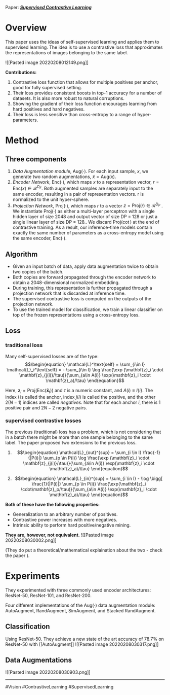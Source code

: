 Paper: [***Supervised Contrastive Learning***](https://arxiv.org/pdf/2004.11362.pdf)

# Overview
This paper uses the ideas of self-supervised learning and applies them to supervised learning. The idea is to use a contrastive loss that approximates the representations of images belonging to the same label.

![[Pasted image 20220208012149.png]]

**Contributions:**
1. Contrastive loss function that allows for multiple positives per anchor, good for fully supervised setting.
2. Their loss provides consistent boosts in top-1 accuracy for a number of datasets. It is also more robust to natural corruptions.
3. Showing the gradient of their loss function encourages learning from hard positives and hard negatives.
4. Their loss is less sensitive than cross-entropy to a range of hyper-parameters.
	
# Method
## Three components
1. *Data Augmentation modul*e, $\text{Aug}(\cdot)$. For each input sample, $x$, we generate two random augmentations, $\tilde{x} = \text{Aug}(x)$.
2. *Encoder Network*, $\text{Enc}(\cdot)$, which maps $x$ to a representation vector, $r = \text{Enc}(x) \in \mathcal{R}^{D_E}$. Both augmented samples are separately input to the same encoder, resulting in a pair of representation vectors. r is normalized to the unit hyper-sphere.
3. *Projection Network*, $\text{Proj}(\cdot)$, which maps $r$ to a vector $z = \text{Proj}(r) \in \mathcal{R}^{D_P}$ . We instantiate $\text{Proj}(\cdot)$ as either a multi-layer perceptron  with a single hidden layer of size 2048 and output vector of size DP = 128 or just a single linear layer of size DP = 128.. We discard $\text{Proj}(\cot)$ at the end of contrastive training. As a result, our inference-time models contain exactly the same number of parameters as a cross-entropy model using the same encoder, $\text{Enc}(\cdot)$.


## Algorithm
- Given an input batch of data, apply data augmentation twice to obtain two copies of the batch.
- Both copies are forward propagated through the encoder network to obtain a 2048-dimensional normalized embedding.
- During training, this representation is further propagated through a projection network that is discarded at inference time.
- The supervised contrastive loss is computed on the outputs of the projection network.
- To use the trained model for classification, we train a linear classifier on top of the frozen representations using a cross-entropy loss.

## Loss
### traditional loss
Many self-supervised losses are of the type:
$$\begin{equation}
\mathcal{L}^\text{self} = \sum_{i\in I} \mathcal{L}_i^\text{self} = - 
\sum_{i\in I} \log \frac{\exp (\mathbf{z}_i \cdot \mathbf{z}_{j(i)}/\tau)}{\sum_{a\in A(i)} \exp(\mathbf{z}_i \cdot \mathbf{z}_a)/\tau}
\end{equation}$$

Here, $\mathbf{z}_l = \text{Proj}(\text{Enc}(\mathbf{\tilde{x}}_t))$ and $\tau$ is a numeric constant, and $A(i) \equiv I\{i\}$. The index $i$ is called the anchor, index $j(i)$ is called the positive, and the other $2(N − 1)$ indices are called *negatives*. Note that for each anchor $i$, there is $1$ positive pair and $2N − 2$ negative pairs.

### supervised contrastive losses
The previous (traditional) loss has a problem, which is not considering that in a batch there might be more than one sample belonging to the same label.  The paper proposed two extensions to the previous loss.

1. $$\begin{equation}
\mathcal{L}_{out}^{sup} = \sum_{i \in I} \frac{-1}{|P(i)|} \sum_{p \in P(i)} \log \frac{\exp (\mathbf{z}_i \cdot \mathbf{z}_{j(i)}/\tau)}{\sum_{a\in A(i)} \exp(\mathbf{z}_i \cdot \mathbf{z}_a)/\tau}
\end{equation}$$

2.  $$\begin{equation}
\mathcal{L}_{in}^{sup} = \sum_{i \in I} - \log \bigg[
\frac{1}{|P(i)|} \sum_{p \in P(i)} \frac{\exp(\mathbf{z}_i \cdot\mathbf{z}_p/\tau)}{\sum_{a\in A(i)} \exp(\mathbf{z}_i \cdot \mathbf{z}_a)/\tau}
\end{equation}$$

**Both of these have the following properties:**
- Generalization to an arbitrary number of positives.
- Contrastive power increases with more negatives.
- Intrinsic ability to perform hard positive/negative mining.

**They are, however, not equivalent.**
![[Pasted image 20220208030002.png]]

(They do put a theoretical/mathematical explaination about the two - check the paper ).


# Experiments
They experimented with three commonly used encoder architectures: ResNet-50, ResNet-101, and ResNet-200.

Four different implementations of the $\text{Aug}(\cdot)$ data augmentation module: AutoAugment,  RandAugment,  SimAugment, and Stacked RandAugment.
## Classification
Using ResNet-50.
They achieve a new state of the art accuracy of $78.7\%$ on ResNet-50 with [[AutoAugment]]
![[Pasted image 20220208030317.png]]


## Data Augmentations
![[Pasted image 20220208030903.png]]






___
#Vision   #ContrastiveLearning #SupervisedLearning